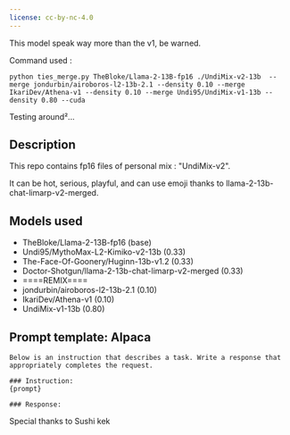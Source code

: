 ```yaml
---
license: cc-by-nc-4.0
---
```

This model speak way more than the v1, be warned.

Command used :
```shell
python ties_merge.py TheBloke/Llama-2-13B-fp16 ./UndiMix-v2-13b  --merge jondurbin/airoboros-l2-13b-2.1 --density 0.10 --merge IkariDev/Athena-v1 --density 0.10 --merge Undi95/UndiMix-v1-13b --density 0.80 --cuda
```

Testing around²...

<!-- description start -->
## Description

This repo contains fp16 files of personal mix : "UndiMix-v2".

It can be hot, serious, playful, and can use emoji thanks to llama-2-13b-chat-limarp-v2-merged.

<!-- description end -->
<!-- description start -->
## Models used


- TheBloke/Llama-2-13B-fp16 (base)
- Undi95/MythoMax-L2-Kimiko-v2-13b (0.33)
- The-Face-Of-Goonery/Huginn-13b-v1.2 (0.33)
- Doctor-Shotgun/llama-2-13b-chat-limarp-v2-merged (0.33)
- ====REMIX====
- jondurbin/airoboros-l2-13b-2.1 (0.10)
- IkariDev/Athena-v1 (0.10)
- UndiMix-v1-13b (0.80)
<!-- description end -->
<!-- prompt-template start -->
## Prompt template: Alpaca

```
Below is an instruction that describes a task. Write a response that appropriately completes the request.

### Instruction:
{prompt}

### Response:

```

Special thanks to Sushi kek